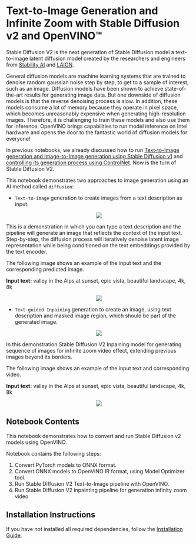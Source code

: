 # Text-to-Image Generation and Infinite Zoom with Stable Diffusion v2 and OpenVINO™


Stable Diffusion V2 is the next generation of Stable Diffusion model a text-to-image latent diffusion model created by the researchers and engineers from [Stability AI](https://stability.ai/) and [LAION](https://laion.ai/). 

General diffusion models are machine learning systems that are trained to denoise random gaussian noise step by step, to get to a sample of interest, such as an image.
Diffusion models have been shown to achieve state-of-the-art results for generating image data. But one downside of diffusion models is that the reverse denoising process is slow. In addition, these models consume a lot of memory because they operate in pixel space, which becomes unreasonably expensive when generating high-resolution images. Therefore, it is challenging to train these models and also use them for inference. OpenVINO brings capabilities to run model inference on Intel hardware and opens the door to the fantastic world of diffusion models for everyone!

In previous notebooks, we already discussed how to run [Text-to-Image generation and Image-to-Image generation using Stable Diffusion v1](../225-stable-diffusion-text-to-image/225-stable-diffusion-text-to-image.ipynb) and [controlling its generation process using ControlNet](./235-controlnet-stable-diffusion/235-controlnet-stable-diffusion.ipynb). Now is the turn of Stable Diffusion V2.

This notebook demonstrates two approaches to image generation using an AI method called `diffusion`:

* `Text-to-image` generation to create images from a text description as input.
<p align="center">
    <img src="https://user-images.githubusercontent.com/29454499/228472288-be6fecb6-5ab5-411f-86dc-0e9c482c733e.png" />
</p>

This is a demonstration in which you can type a text description and the pipeline will generate an image that reflects the context of the input text.
Step-by-step, the diffusion process will iteratively denoise latent image representation while being conditioned on the text embeddings provided by the text encoder.

The following image shows an example of the input text and the corresponding predicted image.

**Input text:** valley in the Alps at sunset, epic vista, beautiful landscape, 4k, 8k

<p align="center">
    <img src="https://user-images.githubusercontent.com/29454499/228775459-609e4167-fedf-4c8c-9252-f1c98a9b0e2b.png"/>
</p>


* `Text-guided Inpaining` generation to create an image, using text description and masked image region, which should be part of the generated image.
<p align="center">
    <img src="https://user-images.githubusercontent.com/29454499/228501084-60f86a71-0907-4094-a796-96350264d8b8.png" />
</p>

In this demonstration Stable Diffusion V2 Inpaining model for generating sequence of images for infinite zoom video effect, extending previous images beyond its borders.

The following image shows an example of the input text and corresponding video.

**Input text:** valley in the Alps at sunset, epic vista, beautiful landscape, 4k, 8k

<p align="center">
    <img src="https://user-images.githubusercontent.com/29454499/228882108-25c1f65d-4c23-4e1d-8ba4-f6164280a3e3.gif"/>
</p>


## Notebook Contents

This notebook demonstrates how to convert and run Stable Diffusion v2 models using OpenVINO.

Notebook contains the following steps:
1. Convert PyTorch models to ONNX format.
2. Convert ONNX models to OpenVINO IR format, using Model Optimizer tool.
3. Run Stable Diffusion V2 Text-to-Image pipeline with OpenVINO.
4. Run Stable Diffusion V2 inpainting pipeline for generation infinity zoom video

## Installation Instructions

If you have not installed all required dependencies, follow the [Installation Guide](../../README.md).
